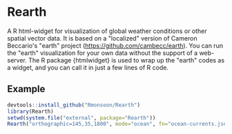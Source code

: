 # Rearth
A R html-widget for visualization of global weather conditions or other spatial vector data. It is based on a "localized" version of Cameron Beccario's "earth" project (https://github.com/cambecc/earth). You can run the "earth" visualization for your own data without the support of a web-server. The R package {htmlwidget} is used to wrap up the "earth" codes as a widget, and you can call it in just a few lines of R code. 

Example
------------

``` r
devtools::install_github("Rmonsoon/Rearth")
library(Rearth)
setwd(system.file("external", package="Rearth"))
Rearth("orthographic=145,35,1800", mode="ocean", fn="ocean-currents.json")
```

